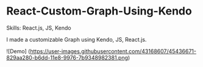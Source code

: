 
# React-Custom-Graph-Using-Kendo
Skills: React.js, JS, Kendo

I made a customizable Graph using Kendo, JS, React.js.

![Demo] (https://user-images.githubusercontent.com/43168607/45436671-829aa280-b6dd-11e8-9976-7b9348982381.png)
